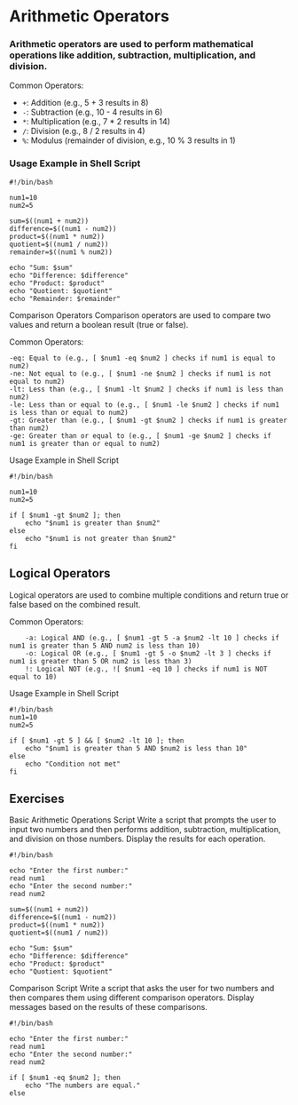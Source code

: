 # Arithmetic Operators

### Arithmetic operators are used to perform mathematical operations like addition, subtraction, multiplication, and division.

Common Operators:

- `+`: Addition (e.g., 5 + 3 results in 8)
- `-`: Subtraction (e.g., 10 - 4 results in 6)
- `*`: Multiplication (e.g., 7 * 2 results in 14)
- `/`: Division (e.g., 8 / 2 results in 4)
- `%`: Modulus (remainder of division, e.g., 10 % 3 results in 1)

### Usage Example in Shell Script

    #!/bin/bash
    
    num1=10
    num2=5
    
    sum=$((num1 + num2))
    difference=$((num1 - num2))
    product=$((num1 * num2))
    quotient=$((num1 / num2))
    remainder=$((num1 % num2))
    
    echo "Sum: $sum"
    echo "Difference: $difference"
    echo "Product: $product"
    echo "Quotient: $quotient"
    echo "Remainder: $remainder"

Comparison Operators
Comparison operators are used to compare two values and return a boolean result (true or false).

Common Operators:
    
    -eq: Equal to (e.g., [ $num1 -eq $num2 ] checks if num1 is equal to num2)
    -ne: Not equal to (e.g., [ $num1 -ne $num2 ] checks if num1 is not equal to num2)
    -lt: Less than (e.g., [ $num1 -lt $num2 ] checks if num1 is less than num2)
    -le: Less than or equal to (e.g., [ $num1 -le $num2 ] checks if num1 is less than or equal to num2)
    -gt: Greater than (e.g., [ $num1 -gt $num2 ] checks if num1 is greater than num2)
    -ge: Greater than or equal to (e.g., [ $num1 -ge $num2 ] checks if num1 is greater than or equal to num2)

Usage Example in Shell Script

    #!/bin/bash
    
    num1=10
    num2=5
    
    if [ $num1 -gt $num2 ]; then
        echo "$num1 is greater than $num2"
    else
        echo "$num1 is not greater than $num2"
    fi

## Logical Operators
Logical operators are used to combine multiple conditions and return true or false based on the combined result.

Common Operators:
        
        -a: Logical AND (e.g., [ $num1 -gt 5 -a $num2 -lt 10 ] checks if num1 is greater than 5 AND num2 is less than 10)
        -o: Logical OR (e.g., [ $num1 -gt 5 -o $num2 -lt 3 ] checks if num1 is greater than 5 OR num2 is less than 3)
        !: Logical NOT (e.g., ![ $num1 -eq 10 ] checks if num1 is NOT equal to 10)

Usage Example in Shell Script

    #!/bin/bash
    num1=10
    num2=5
    
    if [ $num1 -gt 5 ] && [ $num2 -lt 10 ]; then
        echo "$num1 is greater than 5 AND $num2 is less than 10"
    else
        echo "Condition not met"
    fi

## Exercises
Basic Arithmetic Operations Script
Write a script that prompts the user to input two numbers and then performs addition, subtraction, multiplication, and division on those numbers. Display the results for each operation.

    #!/bin/bash
    
    echo "Enter the first number:"
    read num1
    echo "Enter the second number:"
    read num2
    
    sum=$((num1 + num2))
    difference=$((num1 - num2))
    product=$((num1 * num2))
    quotient=$((num1 / num2))
    
    echo "Sum: $sum"
    echo "Difference: $difference"
    echo "Product: $product"
    echo "Quotient: $quotient"

Comparison Script
Write a script that asks the user for two numbers and then compares them using different comparison operators. Display messages based on the results of these comparisons.

    #!/bin/bash
    
    echo "Enter the first number:"
    read num1
    echo "Enter the second number:"
    read num2
    
    if [ $num1 -eq $num2 ]; then
        echo "The numbers are equal."
    else

  
